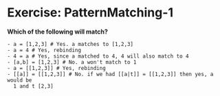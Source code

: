 # Exercise: PatternMatching-1

**Which of the following will match?**

```
- a = [1,2,3] # Yes. a matches to [1,2,3]
- a = 4 # Yes, rebinding
- 4 = a # Yes, since a matched to 4, 4 will also match to 4
- [a,b] = [1,2,3] # No. a won't match to 1
- a = [[1,2,3]] # Yes, rebinding
- [[a]] = [[1,2,3]] # No. if we had [[a|t]] = [[1,2,3]] then yes, a would be
  1 and t [2,3]
```
